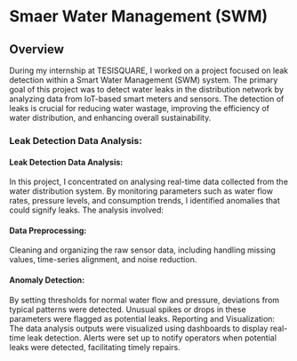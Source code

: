 # Smaer Water Management (SWM)

## Overview
During my internship at TESISQUARE, I worked on a project focused on leak detection within a Smart Water Management (SWM) system. The primary goal of this project was to detect water leaks in the distribution network by analyzing data from IoT-based smart meters and sensors. The detection of leaks is crucial for reducing water wastage, improving the efficiency of water distribution, and enhancing overall sustainability.

### Leak Detection Data Analysis:

#### Leak Detection Data Analysis:
In this project, I concentrated on analysing real-time data collected from the water distribution system. By monitoring parameters such as water flow rates, pressure levels, and consumption trends, I identified anomalies that could signify leaks. The analysis involved:
#### Data Preprocessing: 
Cleaning and organizing the raw sensor data, including handling missing values, time-series alignment, and noise reduction.
#### Anomaly Detection: 
By setting thresholds for normal water flow and pressure, deviations from typical patterns were detected. Unusual spikes or drops in these parameters were flagged as potential leaks.
Reporting and Visualization: The data analysis outputs were visualized using dashboards to display real-time leak detection. Alerts were set up to notify operators when potential leaks were detected, facilitating timely repairs.
